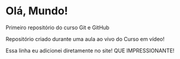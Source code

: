 # Olá, Mundo!
 Primeiro repositório do curso Git e GitHub

Repositório criado durante uma aula ao vivo do Curso em vídeo!

Essa linha eu adicionei diretamente no site! QUE IMPRESSIONANTE!
